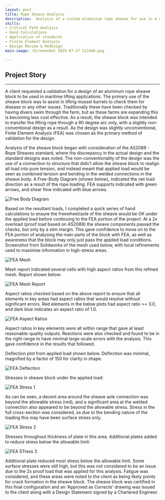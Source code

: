 ```yaml
---
layout: post
title: Rope Sheave Analysis
description:  Analysis of a custom aluminium rope sheave for use in a maritime environment to complete lifting procedures. Design signed of by CPEng.
skills: 
- Critical Path Analysis
- Hand Calculations
- Application of standards
- Finite Element Analysis
- Design Review & Redesign
main-image: /Screenshot 2025-07-27 211440.png

---
```


## Project Story

---

A client requested a validation for a design of an aluminum rope sheave block to be used in maritime lifting applications. The primary use of the sheave block was to assist in lifting mussel barrels to check them for disease or any other issues. Traditionally these have been checked by having divers swim through the farm, but as these farms are expanding this is becoming less cost effective. As a result, the sheave block was intended to transfer the lifting rope through a 90 degree arc only, with a slightly non-conventional design as a result. As the design was slightly unconventional, Finite Element Analysis (FEA) was chosen as the primary method of validation for the design.

Analysis of the sheave block began with consideration of the AS2089 - Rope Sheaves standard, where the discrepancy in the actual design and the standard designs was noted. The non-conventionality of the design was the use of a connection to structure that didn't allow the sheave block to realign all load into pure tension, and instead meant that applied load would be seen as combined tension and bending in the welded connections in the sheave body. A Free-Body Diagram (shown below), indicated the net load direction as a result of the rope loading. FEA supports indicated with green arrows, and shear flow indicated with blue arrows.

![Free Body Diagram](/_projects/Rope-Sheave-Analysis/Screenshot%2025-07-28%20151752.png)

Based on the resultant loads, I completed a quick series of hand calculations to ensure the freewheel/axle of the sheave would be OK under the applied load before continuing to the FEA portion of the project. At a 2x overload (proof load based on AS2089) the sheave components passed the checks, but only by a slim margin. This gave confidence to move on to the FEA portion of analysing the main parts of the block with FEA, as well as awareness that the block may only just pass the applied load conditions. Screenshot from Solidworks of the mesh used below, with local refinements used to maximise information in high-stress areas.

![FEA Mesh](/_projects/Rope-Sheave-Analysis/Screenshot%2025-07-28%20153227.png)

Mesh report indicated several cells with high aspect ratios from this refined mesh. Report shown below:

![FEA Mesh Report](/_projects/Rope-Sheave-Analysis/Screenshot%2025-07-28%20153448.png)

Aspect ratios checked based on the above report to ensure that all elements in key areas had aspect ratios that would resolve without significant errors. Red elements in the below plots had aspect ratio >= 3.0, and dark blue indicates an aspect ratio of 1.0.

![FEA Aspect Ratios](/_projects/Rope-Sheave-Analysis/Screenshot%2025-07-28%20153722.png)

Aspect ratios in key elements were all within range that gave at least reasonable-quality outputs. Reactions were also checked and found to be in the right range to have minimal large-scale errors with the analysis. This gave confidence in the results that followed.

Deflection plot from applied load shown below. Deflection was minimal, magnified by a factor of 150 for clarity in shape. 

![FEA Deflection](/_projects/Rope-Sheave-Analysis/Screenshot%2025-07-28%20164313.png)

Stresses in sheave block under the applied load:

![FEA Stress 1](/_projects/Rope-Sheave-Analysis/Screenshot%2025-07-27%20211440.png)

As can be seen, a decent area around the sheave axle connection was beyond the allowable stress (red), and a significant area at the welded connection also appeared to be beyond the allowable stress. Stress in the full cross-section was considered, as due to the bending nature of the loading this may have been surface stress only.

![FEA Stress 2](/_projects/Rope-Sheave-Analysis/Screenshot%2025-07-28%20164809.png)

Stresses throughout thickness of plate in this area. Additional plates added to reduce stress below the allowable limit:

![FEA STress 3](/_projects/Rope-Sheave-Analysis/Screenshot%2025-07-28%20164936.png)

Additional plate reduced most stress below the allowable limit. Some surface stresses were still high, but this was not considered to be an issue due to the 2x proof load that was applied for this analysis. Fatigue was considered, and these areas were noted to the client as being likely points for crack formation in the sheave block. The sheave block was certified in this final configuration and an 'Approved as Correcte' drawing was issued to the client along with a Design Statement signed by a Chartered Engineer.
